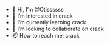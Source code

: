 - 👋 Hi, I’m @Otissssss
- 👀 I’m interested in crack
- 🌱 I’m currently learning crack
- 💞️ I’m looking to collaborate on crack
- 📫 How to reach me: crack

<!---
Otissssss/Otissssss is a ✨ special ✨ repository because its `README.md` (this file) appears on your GitHub profile.
You can click the Preview link to take a look at your changes.
--->
